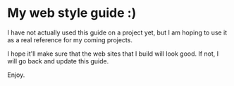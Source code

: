 # My web style guide :) 

I have not actually used this guide on a project yet, but I am hoping to use it as a real reference for my coming projects. 

I hope it'll make sure that the web sites that I build will look good. If not, I will go back and update this guide.

Enjoy.

